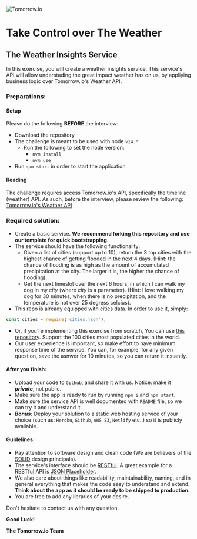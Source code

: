 ![Tomorrow.io](https://hypercast-assets.s3-us-west-2.amazonaws.com/img/Tomorrow_Logo.png "Tomorrow.io")

# Take Control over The Weather

## The Weather Insights Service

In this exercise, you will create a weather insights service. This service's API will allow understading the great impact weather has on us, by appliying business logic over Tomorrow.io's Weather API.

### Preparations:

#### Setup
Please do the following **BEFORE** the interview:
* Download the repository
* The challenge is meant to be used with node `v14.*`
  * Run the following to set the node version:
    * `nvm install`
    * `nvm use`
* Run `npm start` in order to start the application

#### Reading
The challenge requires access Tomorrow.io's API, specifically the timeline (weather) API.
As such, before the interview, please review the following:
[Tomorrow.io's Weather API](https://www.tomorrow.io/weather-api)

### Required solution:

* Create a basic service. **We recommend forking this repository and use our template for quick bootstrapping.**
* The service should have the following functionality:
  * Given a list of cities (support up to 10), return the 3 top cities with the highest chance of getting flooded in the next 4 days. (Hint: the chance of flooding is as high as the amount of accumulated precipitation at the city. The larger it is, the higher the chance of flooding).
  * Get the next timeslot over the next 6 hours, in which I can walk my dog in my _city_ (where _city_ is a parameter). (Hint: I love walking my dog for 30 minutes, when there is no precipitation, and the temperature is not over 25 degress celcius).
* This repo is already equipped with cities data. In order to use it, simply:

```js
const cities = require('cities.json');
```

* Or, if you're implementing this exercise from scratch, You can use [this repository](https://github.com/lutangar/cities.json). Support the 100 cities most populated cities in the world. 
* Our user experience is important, so make effort to have minimum response time of the service. You can, for example, for any given question, save the asnwer for 10 minutes, so you can return it instantly.

#### After you finish:

* Upload your code to `Github`, and share it with us. Notice: make it *__private__*, not public.
* Make sure the app is ready to run by running `npm i` and `npm start`.
* Make sure the service API is well documented with `README` file, so we can try it and understand it.
* *__Bonus:__* Deploy your solution to a static web hosting service of your choice (such as: `Heroku`, `Github`, `AWS S3`, `Netlify` etc..) so it is publicly available.

#### Guidelines:

* Pay attention to software design and clean code (We are believers of the [SOLID](https://en.wikipedia.org/wiki/SOLID) design principals). 
* The service's interface should be [RESTful](https://restfulapi.net/). A great example for a RESTful API is [JSON Placeholder](https://jsonplaceholder.typicode.com/guide.html).
* We also care about things like readability, maintainability, naming, and in general everything that makes the code easy to understand and extend. **Think about the app as it should be ready to be shipped to production.**
* You are free to add any libraries of your desire. 

Don't hesitate to contact us with any question.

**Good Luck!**

**The Tomorrow.io Team**
